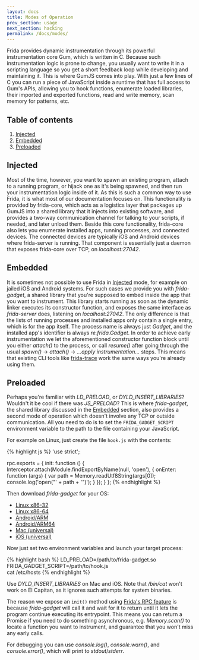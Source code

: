 ```yaml
---
layout: docs
title: Modes of Operation
prev_section: usage
next_section: hacking
permalink: /docs/modes/
---
```


Frida provides dynamic instrumentation through its powerful instrumentation core
Gum, which is written in C. Because such instrumentation logic is prone to
change, you usually want to write it in a scripting language so you get a short
feedback loop while developing and maintaining it. This is where GumJS comes
into play. With just a few lines of C you can run a piece of JavaScript inside a
runtime that has full access to Gum's APIs, allowing you to hook functions,
enumerate loaded libraries, their imported and exported functions, read and
write memory, scan memory for patterns, etc.

## Table of contents
  1. [Injected](#injected)
  1. [Embedded](#embedded)
  1. [Preloaded](#preloaded)

## Injected

Most of the time, however, you want to spawn an existing program, attach to a
running program, or hijack one as it's being spawned, and then run your
instrumentation logic inside of it. As this is such a common way to use Frida,
it is what most of our documentation focuses on. This functionality is provided
by frida-core, which acts as a logistics layer that packages up GumJS into a
shared library that it injects into existing software, and provides a two-way
communication channel for talking to your scripts, if needed, and later unload
them. Beside this core functionality, frida-core also lets you enumerate
installed apps, running processes, and connected devices. The connected devices
are typically iOS and Android devices where frida-server is running. That
component is essentially just a daemon that exposes frida-core over TCP, on
*localhost:27042*.

## Embedded

It is sometimes not possible to use Frida in [Injected](#injected) mode, for
example on jailed iOS and Android systems. For such cases we provide you with
*frida-gadget*, a shared library that you're supposed to embed inside the app
that you want to instrument. This library starts running as soon as the dynamic
linker executes its constructor function, and exposes the same interface as
*frida-server* does, listening on *localhost:27042*. The only difference is
that the lists of running processes and installed apps only contain a single
entry, which is for the app itself. The process name is always just *Gadget*,
and the installed app's identifier is always *re.frida.Gadget*. In order to
achieve early instrumentation we let the aforementioned constructor function
block until you either *attach()* to the process, or call *resume()* after
going through the usual *spawn()* -> *attach()* -> *…apply instrumentation…*
steps. This means that existing CLI tools like [frida-trace](/docs/frida-trace/)
work the same ways you're already using them.

## Preloaded

Perhaps you're familiar with *LD_PRELOAD*, or *DYLD_INSERT_LIBRARIES*? Wouldn't
it be cool if there was *JS_PRELOAD*? This is where *frida-gadget*, the shared
library discussed in the [Embedded](#embedded) section, also provides a second
mode of operation which doesn't involve any TCP or outside communication. All
you need to do is to set the `FRIDA_GADGET_SCRIPT` environment variable to the
path to the file containing your JavaScript.

For example on Linux, just create the file `hook.js` with the contents:

{% highlight js %}
'use strict';

rpc.exports = {
  init: function () {
    Interceptor.attach(Module.findExportByName(null, 'open'), {
      onEnter: function (args) {
        var path = Memory.readUtf8String(args[0]);
        console.log('open("' + path + '")');
      }
    });
  }
};
{% endhighlight %}

Then download *frida-gadget* for your OS:

- [Linux x86-32](https://build.frida.re/frida/linux/i386/lib/frida-gadget.so)
- [Linux x86-64](https://build.frida.re/frida/linux/x86_64/lib/frida-gadget.so)
- [Android/ARM](https://build.frida.re/frida/android/arm/lib/frida-gadget.so)
- [Android/ARM64](https://build.frida.re/frida/android/arm64/lib/frida-gadget.so)
- [Mac (universal)](https://build.frida.re/frida/mac/lib/FridaGadget.dylib)
- [iOS (universal)](https://build.frida.re/frida/ios/lib/FridaGadget.dylib)

Now just set two environment variables and launch your target process:

{% highlight bash %}
LD_PRELOAD=/path/to/frida-gadget.so \
FRIDA_GADGET_SCRIPT=/path/to/hook.js \
cat /etc/hosts
{% endhighlight %}

Use *DYLD_INSERT_LIBRARIES* on Mac and iOS. Note that */bin/cat* won't work
on El Capitan, as it ignores such attempts for system binaries.

The reason we expose an `init()` method using [Frida's RPC feature](/docs/javascript-api/#rpc)
is because *frida-gadget* will call it and wait for it to return until it lets
the program continue executing its entrypoint. This means you can return a
Promise if you need to do something asynchronous, e.g. *Memory.scan()* to
locate a function you want to instrument, and guarantee that you won't miss any
early calls.

For debugging you can use *console.log()*, *console.warn()*, and
*console.error()*, which will print to *stdout*/*stderr*.
